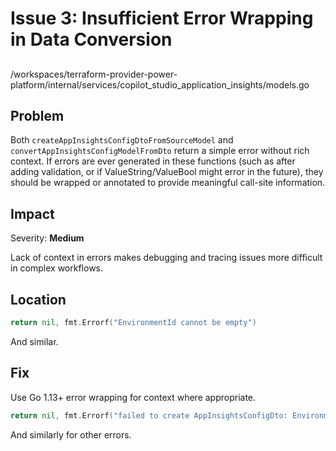 # Issue 3: Insufficient Error Wrapping in Data Conversion

##

/workspaces/terraform-provider-power-platform/internal/services/copilot_studio_application_insights/models.go

## Problem

Both `createAppInsightsConfigDtoFromSourceModel` and `convertAppInsightsConfigModelFromDto` return a simple error without rich context. If errors are ever generated in these functions (such as after adding validation, or if ValueString/ValueBool might error in the future), they should be wrapped or annotated to provide meaningful call-site information.

## Impact

Severity: **Medium**

Lack of context in errors makes debugging and tracing issues more difficult in complex workflows.

## Location

```go
return nil, fmt.Errorf("EnvironmentId cannot be empty")
```

And similar.

## Fix

Use Go 1.13+ error wrapping for context where appropriate.

```go
return nil, fmt.Errorf("failed to create AppInsightsConfigDto: EnvironmentId cannot be empty")
```

And similarly for other errors.
